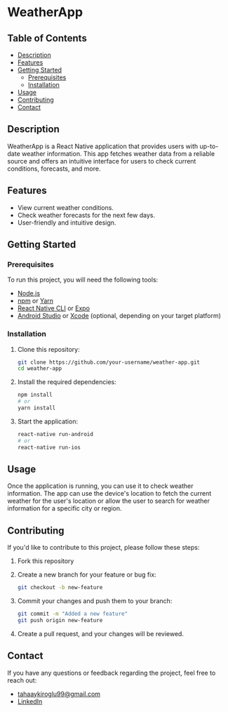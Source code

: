 # WeatherApp

## Table of Contents

- [Description](#description)
- [Features](#features)
- [Getting Started](#getting-started)
  - [Prerequisites](#prerequisites)
  - [Installation](#installation)
- [Usage](#usage)
- [Contributing](#contributing)
- [Contact](#contact)

## Description

WeatherApp is a React Native application that provides users with up-to-date weather information. This app fetches weather data from a reliable source and offers an intuitive interface for users to check current conditions, forecasts, and more.

## Features

- View current weather conditions.
- Check weather forecasts for the next few days.
- User-friendly and intuitive design.

## Getting Started

### Prerequisites

To run this project, you will need the following tools:

- [Node.js](https://nodejs.org/)
- [npm](https://www.npmjs.com/) or [Yarn](https://yarnpkg.com/)
- [React Native CLI](https://reactnative.dev/docs/environment-setup) or [Expo](https://expo.dev/)
- [Android Studio](https://developer.android.com/studio) or [Xcode](https://developer.apple.com/xcode/) (optional, depending on your target platform)

### Installation

1. Clone this repository:

   ```bash
   git clone https://github.com/your-username/weather-app.git
   cd weather-app
   ```
2. Install the required dependencies:
   
   ```bash
   npm install
   # or
   yarn install
   ```
3. Start the application:
   
   ```bash
   react-native run-android
   # or
   react-native run-ios
   ```

## Usage

Once the application is running, you can use it to check weather information. The app can use the device's location to fetch the current weather for the user's location or allow the user to search for weather information for a specific city or region.

## Contributing

If you'd like to contribute to this project, please follow these steps:

1. Fork this repository

2. Create a new branch for your feature or bug fix:
   
   ```bash
   git checkout -b new-feature
   ```
3. Commit your changes and push them to your branch:
   
   ```bash
   git commit -m "Added a new feature"
   git push origin new-feature
   ```
4. Create a pull request, and your changes will be reviewed.

## Contact

If you have any questions or feedback regarding the project, feel free to reach out:

- tahaaykiroglu99@gmail.com
- [LinkedIn](https://www.linkedin.com/in/tahaaykiroglu/)
